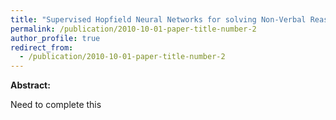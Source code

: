 ```yaml
---
title: "Supervised Hopfield Neural Networks for solving Non-Verbal Reasoning problems"
permalink: /publication/2010-10-01-paper-title-number-2
author_profile: true
redirect_from:
  - /publication/2010-10-01-paper-title-number-2
---
```


**Abstract:**

Need to complete this
